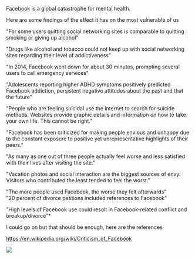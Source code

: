 Facebook is a global catastrophe for mental health. 
  
Here are some findings of the effect it has on the most vulnerable of us  
  
"For some users quitting social networking sites is comparable to quitting smoking or giving up alcohol"  
  
"Drugs like alcohol and tobacco could not keep up with social networking sites regarding their level of addictiveness"  
  
"In 2014, Facebook went down for about 30 minutes, prompting several users to call emergency services"  
  
"Adolescents reporting higher ADHD symptoms positively predicted Facebook addiction, persistent negative attitudes about the past and that the future"  
  
"People who are feeling suicidal use the internet to search for suicide methods. Websites provide graphic details and information on how to take your own life. This cannot be right."  
  
"Facebook has been criticized for making people envious and unhappy due to the constant exposure to positive yet unrepresentative highlights of their peers."  
  
"As many as one out of three people actually feel worse and less satisfied with their lives after visiting the site."  
  
"Vacation photos and social interaction are the biggest sources of envy. Visitors who contributed the least tended to feel the worst."  
  
"The more people used Facebook, the worse they felt afterwards"  
"20 percent of divorce petitions included references to Facebook"  
  
"High levels of Facebook use could result in Facebook-related conflict and breakup/divorce"*  
  
I could go on but that should be enough, here are the references

https://en.wikipedia.org/wiki/Criticism_of_Facebook

![](https://i.imgur.com/43DUXak.png)
